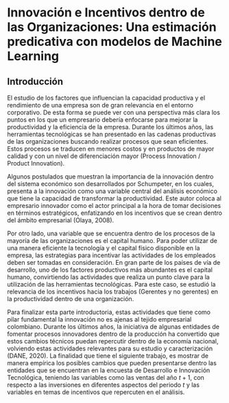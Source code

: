 # Innovación e Incentivos dentro de las Organizaciones: Una estimación predicativa con modelos de Machine Learning

## Introducción 
El estudio de los factores que influencian la capacidad productiva y el rendimiento de una empresa son de gran relevancia en el entorno corporativo. De esta forma se puede ver con una perspectiva más clara los puntos en los que un empresario debería enfocarse para mejorar la productividad y la eficiencia de la empresa. Durante los últimos años, las herramientas tecnológicas se han presentado en las cadenas productivas de las organizaciones buscando realizar procesos que sean eficientes. Estos procesos se traducen en menores costos y en productos de mayor calidad y con un nivel de diferenciación mayor (Process Innovation / Product Innovation).

Algunos postulados que muestran la importancia de la innovación dentro del sistema económico son desarrollados por Schumpeter, en los cuales, presenta a la innovación como una variable central del análisis económico que tiene la capacidad de transformar la productividad. Este autor coloca al empresario innovador como el actor principal a la hora de tomar decisiones en términos estratégicos, enfatizando en los incentivos que se crean dentro del ámbito empresarial (Olaya, 2008).

Por otro lado, una variable que se encuentra dentro de los procesos de la mayoría de las organizaciones es el capital humano. Para poder utilizar de una manera eficiente la tecnología y el capital físico disponible en la empresa, las estrategias para incentivar las actividades de los empleados deben ser tomadas en consideración. En gran parte de los países de vía de desarrollo, uno de los factores productivos más abundantes es el capital humano, convirtiendo las actividades que realiza un punto clave para la utilización de las herramientas tecnológicas. Para este caso, se estudió la relevancia de los incentivos hacia los trabajos (Gerentes y no gerentes) en la productividad dentro de una organización.

Para finalizar esta parte introductoria, estas actividades que tiene como pilar fundamental la innovación no es ajenas al tejido empresarial colombiano. Durante los últimos años, la iniciativa de algunas entidades de fomentar procesos innovadores dentro de la producción ha convertido que estos cambios técnicos puedan repercutir dentro de la economía nacional, volviendo estas actividades relevantes para su estudio y caracterización (DANE, 2020). La finalidad que tiene el siguiente trabajo, es mostrar de manera empírica los posibles cambios que pueden presentarse dentro las entidades que se encuentran en la encuesta de Desarrollo e Innovación Tecnológica, teniendo las variables como las ventas del año $t+1$, con respecto a las inversiones en diferentes aspectos del periodo $t$ y las variables en temas de incentivos que repercuten en el análisis.

